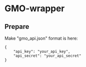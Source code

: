 # GMO-wrapper

## Prepare
Make "gmo_api.json"
format is here:
```
{
    "api_key": "your_api_key",
    "api_secret": "your_api_secret"
}
```
